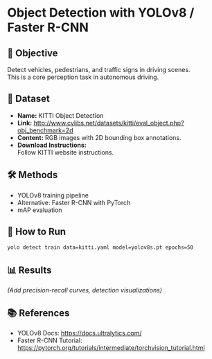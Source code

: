 # Object Detection with YOLOv8 / Faster R-CNN

## 🎯 Objective
Detect vehicles, pedestrians, and traffic signs in driving scenes.  
This is a core perception task in autonomous driving.

## 📂 Dataset
- **Name:** KITTI Object Detection
- **Link:** http://www.cvlibs.net/datasets/kitti/eval_object.php?obj_benchmark=2d
- **Content:** RGB images with 2D bounding box annotations.
- **Download Instructions:**  
Follow KITTI website instructions.

## 🛠️ Methods
- YOLOv8 training pipeline
- Alternative: Faster R-CNN with PyTorch
- mAP evaluation

## 🚀 How to Run
```bash
yolo detect train data=kitti.yaml model=yolov8s.pt epochs=50
```

## 📊 Results
*(Add precision-recall curves, detection visualizations)*

## 📚 References
- YOLOv8 Docs: https://docs.ultralytics.com/
- Faster R-CNN Tutorial: https://pytorch.org/tutorials/intermediate/torchvision_tutorial.html
